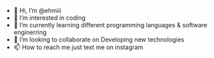 - 👋 Hi, I’m @ehmiii
- 👀 I’m interested in coding
- 🌱 I’m currently learning different programming languages & software enginerring
- 💞️ I’m looking to collaborate on Developing new technologies
- 📫 How to reach me just text me on instagram

<!---
ehmiii/ehmiii is a ✨ special ✨ repository because its `README.md` (this file) appears on your GitHub profile.
You can click the Preview link to take a look at your changes.
--->
